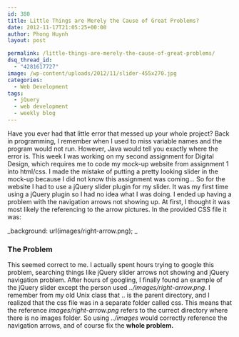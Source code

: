 ```yaml
---
id: 380
title: Little Things are Merely the Cause of Great Problems?
date: 2012-11-17T21:05:25+00:00
author: Phong Huynh
layout: post

permalink: /little-things-are-merely-the-cause-of-great-problems/
dsq_thread_id:
  - "4281617727"
image: /wp-content/uploads/2012/11/slider-455x270.jpg
categories:
  - Web Development
tags:
  - jQuery
  - web development
  - weekly blog
---
```

Have you ever had that little error that messed up your whole project? Back in programming, I remember when I used to miss variable names and the program would not run. However, Java would tell you exactly where the error is. This week I was working on my second assignment for Digital Design, which requires me to code my mock-up website from assignment 1 into html/css. I made the mistake of putting a pretty looking slider in the mock-up because I did not know this assignment was coming&#8230; So for the website I had to use a jQuery slider plugin for my slider. It was my first time using a jQuery plugin so I had no idea what I was doing. I ended up having a problem with the navigation arrows not showing up. At first, I thought it was most likely the referencing to the arrow pictures. In the provided CSS file it was:

_background: url(images/right-arrow.png); _

### The Problem

This seemed correct to me. I actually spent hours trying to google this problem, searching things like jQuery slider arrows not showing and jQuery navigation problem. After hours of googling, I finally found an example of the jQuery slider except the person used _../images/right-arrow.png_. I remember from my old Unix class that .. is the parent directory, and I realized that the css file was in a separate folder called css. This means that the reference _images/right-arrow.png_ refers to the currect directory where there is no images folder. So using _../images_ would correctly reference the navigation arrows, and of course fix the **whole problem.**
